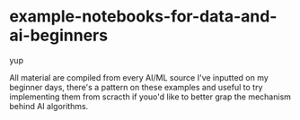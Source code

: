 # example-notebooks-for-data-and-ai-beginners
yup

All material are compiled from every AI/ML source I've inputted on my beginner days, there's a pattern on these examples and useful to try implementing them from scracth if youo'd like to better grap the mechanism behind AI algorithms.
